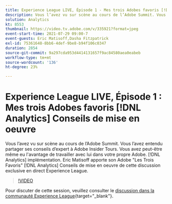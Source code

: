 ```yaml
---
title: Experience League LIVE, Épisode 1 - Mes trois Adobes favoris [!DNL Analytics] Conseils de mise en oeuvre
description: Vous l’avez vu sur scène au cours de l’Adobe Summit. Vous l’avez entendu partager ses conseils d’expert à Adobe Insider Tours. Vous avez peut-être même eu l'avantage de travailler avec lui dans votre propre Adobe. [!DNL Analytics] implémentation. Eric Matisoff apporte son Adobe "Les Trois Favoris" [!DNL Analytics] Conseils de mise en oeuvre de cette discussion exclusive en direct Experience League.
solution: Analytics
kt: 8553
thumbnail: https://video.tv.adobe.com/v/335921?format=jpeg
event-start-time: 2021-07-29 09:00-7
event-guests: Eric Matisoff,Dasha Fitzpatrick
exl-id: 75361648-8bb6-4def-9be8-b94f106c0347
duration: 2854
source-git-commit: 9a297cda953d4414131657f9ac84580aea0eabeb
workflow-type: tm+mt
source-wordcount: '136'
ht-degree: 23%

---
```


# Experience League LIVE, Épisode 1 : Mes trois Adobes favoris [!DNL Analytics] Conseils de mise en oeuvre

Vous l’avez vu sur scène au cours de l’Adobe Summit. Vous l’avez entendu partager ses conseils d’expert à Adobe Insider Tours. Vous avez peut-être même eu l&#39;avantage de travailler avec lui dans votre propre Adobe. [!DNL Analytics] implémentation. Eric Matisoff apporte son Adobe &quot;Les Trois Favoris&quot; [!DNL Analytics] Conseils de mise en oeuvre de cette discussion exclusive en direct Experience League.

>[!VIDEO](https://video.tv.adobe.com/v/335921/?quality=12&learn=on)

Pour discuter de cette session, veuillez consulter le [discussion dans la communauté Experience League](https://experienceleaguecommunities.adobe.com/t5/adobe-analytics-discussions/questions-and-discussion-for-experience-league-live-ep-1-my/td-p/419498){target="_blank"}.
